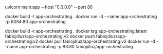 uvicorn main:app --host "0.0.0.0" --port 80


docker build -t app-orchestrating .
docker run -d --name app-orchestrating -p 8084:80 app-orchestrating

docker build -t app-orchestrating .
docker tag app-orchestrating:latest fabiojdluz/app-orchestrating:v2
docker push fabiojdluz/app-orchestrating:v2
docker pull fabiojdluz/app-orchestrating:v2
docker run -d --name app-orchestrating -p 83:80 fabiojdluz/app-orchestrating
 